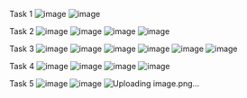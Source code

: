 Task 1
![image](https://github.com/user-attachments/assets/6f9c0891-5f8a-410a-89bd-c32eff3e8ae2)
![image](https://github.com/user-attachments/assets/823daf64-4eec-41aa-9c66-986d0ee85e32)

Task 2
![image](https://github.com/user-attachments/assets/3a14a3f2-fa4f-4b85-91f0-d0eebbbcc6a1)
![image](https://github.com/user-attachments/assets/3a66054a-7135-416a-8b03-861b0c7de353)
![image](https://github.com/user-attachments/assets/d0f67689-5d7e-4edf-be69-226b1e789100)
![image](https://github.com/user-attachments/assets/bddf383b-8acc-4e96-a984-2b7ee50a2078)

Task 3
![image](https://github.com/user-attachments/assets/1c6d21ae-f5aa-4ee4-88cd-59821250cd42)
![image](https://github.com/user-attachments/assets/821d8407-bb7a-49c6-9bfd-81f8da9f1b18)
![image](https://github.com/user-attachments/assets/549ff7b5-4d78-4998-8993-f9bf390c60e0)
![image](https://github.com/user-attachments/assets/0b534d8e-5d34-47f9-b846-bdc48e53f050)
![image](https://github.com/user-attachments/assets/5d216331-33cc-4501-8956-b4823ad24027)
![image](https://github.com/user-attachments/assets/7c52637d-16ef-402b-819e-e199d50578c1)

Task 4
![image](https://github.com/user-attachments/assets/32e8facf-a819-4f8d-86a1-9f9486d28890)
![image](https://github.com/user-attachments/assets/eec97981-65cc-4d7c-a3c4-8867679df63c)
![image](https://github.com/user-attachments/assets/61a5c3c5-ed2d-4b8a-80ba-07204e94a131)
![image](https://github.com/user-attachments/assets/8721fcaa-7ef2-40e0-9747-a150c8870e95)

Task 5
![image](https://github.com/user-attachments/assets/ccca8e8e-1808-416d-b163-39ad794df158)
![image](https://github.com/user-attachments/assets/c79308fc-2fdb-40c3-8ebe-d5e66a251fa1)
![Uploading image.png…]()

